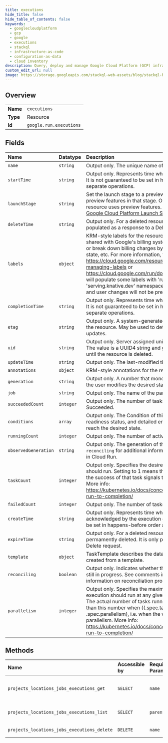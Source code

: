 ```yaml
---
title: executions
hide_title: false
hide_table_of_contents: false
keywords:
  - googlecloudplatform
  - gcp
  - google
  - executions
  - stackql
  - infrastructure-as-code
  - configuration-as-data
  - cloud inventory
description: Query, deploy and manage Google Cloud Platform (GCP) infrastructure and resources using SQL
custom_edit_url: null
image: https://storage.googleapis.com/stackql-web-assets/blog/stackql-blog-post-featured-image.png
---
```

  
    

## Overview
<table><tbody>
<tr><td><b>Name</b></td><td><code>executions</code></td></tr>
<tr><td><b>Type</b></td><td>Resource</td></tr>
<tr><td><b>Id</b></td><td><code>google.run.executions</code></td></tr>
</tbody></table>

## Fields
| Name | Datatype | Description |
|:-----|:---------|:------------|
| `name` | `string` | Output only. The unique name of this Execution. |
| `startTime` | `string` | Output only. Represents time when the execution started to run. It is not guaranteed to be set in happens-before order across separate operations. |
| `launchStage` | `string` | Set the launch stage to a preview stage on write to allow use of preview features in that stage. On read, describes whether the resource uses preview features. Launch Stages are defined at [Google Cloud Platform Launch Stages](https://cloud.google.com/terms/launch-stages). |
| `deleteTime` | `string` | Output only. For a deleted resource, the deletion time. It is only populated as a response to a Delete request. |
| `labels` | `object` | KRM-style labels for the resource. User-provided labels are shared with Google's billing system, so they can be used to filter, or break down billing charges by team, component, environment, state, etc. For more information, visit https://cloud.google.com/resource-manager/docs/creating-managing-labels or https://cloud.google.com/run/docs/configuring/labels Cloud Run will populate some labels with 'run.googleapis.com' or 'serving.knative.dev' namespaces. Those labels are read-only, and user changes will not be preserved. |
| `completionTime` | `string` | Output only. Represents time when the execution was completed. It is not guaranteed to be set in happens-before order across separate operations. |
| `etag` | `string` | Output only. A system-generated fingerprint for this version of the resource. May be used to detect modification conflict during updates. |
| `uid` | `string` | Output only. Server assigned unique identifier for the Execution. The value is a UUID4 string and guaranteed to remain unchanged until the resource is deleted. |
| `updateTime` | `string` | Output only. The last-modified time. |
| `annotations` | `object` | KRM-style annotations for the resource. |
| `generation` | `string` | Output only. A number that monotonically increases every time the user modifies the desired state. |
| `job` | `string` | Output only. The name of the parent Job. |
| `succeededCount` | `integer` | Output only. The number of tasks which reached phase Succeeded. |
| `conditions` | `array` | Output only. The Condition of this Execution, containing its readiness status, and detailed error information in case it did not reach the desired state. |
| `runningCount` | `integer` | Output only. The number of actively running tasks. |
| `observedGeneration` | `string` | Output only. The generation of this Execution. See comments in `reconciling` for additional information on reconciliation process in Cloud Run. |
| `taskCount` | `integer` | Output only. Specifies the desired number of tasks the execution should run. Setting to 1 means that parallelism is limited to 1 and the success of that task signals the success of the execution. More info: https://kubernetes.io/docs/concepts/workloads/controllers/jobs-run-to-completion/ |
| `failedCount` | `integer` | Output only. The number of tasks which reached phase Failed. |
| `createTime` | `string` | Output only. Represents time when the execution was acknowledged by the execution controller. It is not guaranteed to be set in happens-before order across separate operations. |
| `expireTime` | `string` | Output only. For a deleted resource, the time after which it will be permamently deleted. It is only populated as a response to a Delete request. |
| `template` | `object` | TaskTemplate describes the data a task should have when created from a template. |
| `reconciling` | `boolean` | Output only. Indicates whether the resource's reconciliation is still in progress. See comments in `Job.reconciling` for additional information on reconciliation process in Cloud Run. |
| `parallelism` | `integer` | Output only. Specifies the maximum desired number of tasks the execution should run at any given time. Must be &lt;= task_count. The actual number of tasks running in steady state will be less than this number when ((.spec.task_count - .status.successful) &lt; .spec.parallelism), i.e. when the work left to do is less than max parallelism. More info: https://kubernetes.io/docs/concepts/workloads/controllers/jobs-run-to-completion/ |
## Methods
| Name | Accessible by | Required Params | Description |
|:-----|:--------------|:----------------|:------------|
| `projects_locations_jobs_executions_get` | `SELECT` | `name` | Gets information about a Execution. |
| `projects_locations_jobs_executions_list` | `SELECT` | `parent` | List Executions from a Job. |
| `projects_locations_jobs_executions_delete` | `DELETE` | `name` | Delete an Execution. |
